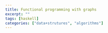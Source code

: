 ```yaml
---
title: Functional programming with graphs
excerpt: ""
tags: [haskell]
categories: ["data+strutures", "algorithms"]
---
```

